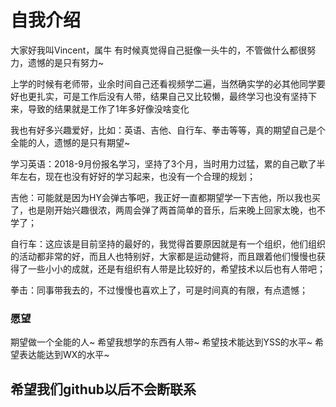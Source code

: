 # 自我介绍

大家好我叫Vincent，属牛
有时候真觉得自己挺像一头牛的，不管做什么都很努力，遗憾的是只有努力~

上学的时候有老师带，业余时间自己还看视频学二遍，当然确实学的必其他同学要好也更扎实，可是工作后没有人带，结果自己又比较懒，最终学习也没有坚持下来，导致的结果就是工作了1年多好像没啥变化

我也有好多兴趣爱好，比如：英语、吉他、自行车、拳击等等，真的期望自己是个全能的人，遗憾的是只有期望~

学习英语：2018-9月份报名学习，坚持了3个月，当时用力过猛，累的自己歇了半年左右，现在也没有好好的学习起来，也没有一个合理的规划；

吉他：可能就是因为HY会弹古筝吧，我正好一直都期望学一下吉他，所以我也买了，也是刚开始兴趣很浓，两周会弹了两首简单的音乐，后来晚上回家太晚，也不学了；

自行车：这应该是目前坚持的最好的，我觉得首要原因就是有一个组织，他们组织的活动都非常的好，而且人也特别好，大家都是运动健将，而且跟着他们慢慢也获得了一些小小的成就，还是有组织有人带是比较好的，希望技术以后也有人带吧；

拳击：同事带我去的，不过慢慢也喜欢上了，可是时间真的有限，有点遗憾；

### 愿望
期望做一个全能的人~
希望我想学的东西有人带~
希望技术能达到YSS的水平~
希望表达能达到WX的水平~

## 希望我们github以后不会断联系